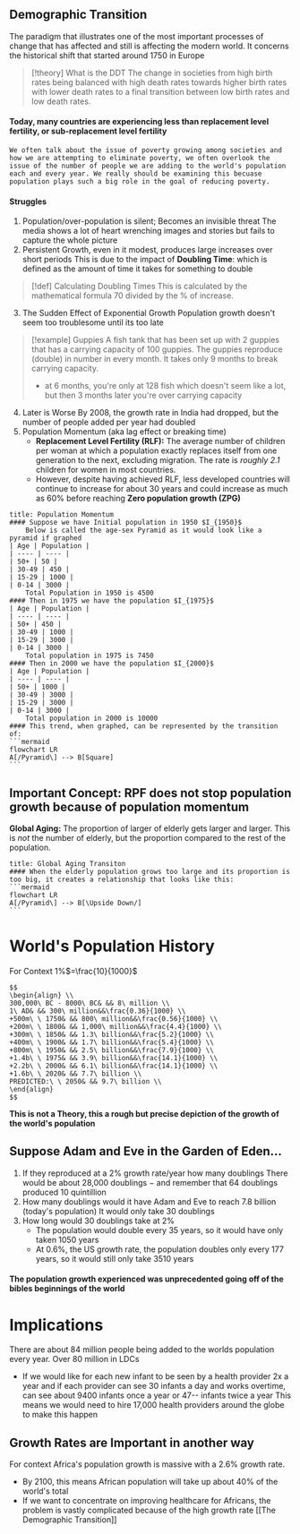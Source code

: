 ## Demographic Transition
The paradigm that illustrates one of the most important processes of change that has affected and still is affecting the modern world. It concerns the historical shift that started around 1750 in Europe
>[!theory] What is the DDT
>The change in societies from high birth rates being balanced with high death rates towards higher birth rates with lower death rates to a final transition between low birth rates and low death rates.
#### Today, many countries are experiencing less than replacement level fertility, or sub-replacement level fertility
	We often talk about the issue of poverty growing among societies and how we are attempting to eliminate poverty, we often overlook the issue of the number of people we are adding to the world's population each and every year. We really should be examining this becuase population plays such a big role in the goal of reducing poverty.
#### Struggles
1. Population/over-population is silent; Becomes an invisible threat
	The media shows a lot of heart wrenching images and stories but fails to capture the whole picture
1. Persistent Growth, even in it modest, produces large increases over short periods
	This is due to the impact of **Doubling Time**: which is defined as the amount of time it takes for something to double
>[!def] Calculating Doubling Times
>This is calculated by the mathematical formula $70$ divided by the % of increase.
3. The Sudden Effect of Exponential Growth
	Population growth doesn't seem too troublesome until its too late
>[!example] Guppies
>A fish tank that has been set up with 2 guppies that has a carrying capacity of 100 guppies. The guppies reproduce (double) in number in every month. It takes only 9 months to break carrying capacity.
>- at 6 months, you're only at 128 fish which doesn't seem like a lot, but then 3 months later you're over carrying capacity
4. Later is Worse
	By 2008, the growth rate in India had dropped, but the number of people added per year had doubled
5. Population Momentum (aka lag effect or breaking time)
	- **Replacement Level Fertility (RLF):** The average number of children per woman at which a population exactly replaces itself from one generation to the next, excluding migration. The rate is *roughly 2.1* children for women in most countries.
	- However, despite having achieved RLF, less developed countries will continue to increase for about 30 years and could increase as much as 60% before reaching **Zero population growth (ZPG)**
````ad-example 
title: Population Momentum
#### Suppose we have Initial population in 1950 $I_{1950}$
	Below is called the age-sex Pyramid as it would look like a pyramid if graphed
| Age | Population |
| ---- | ---- |
| 50+ | 50 |
| 30-49 | 450 |
| 15-29 | 1000 |
| 0-14 | 3000 |
	Total Population in 1950 is 4500
#### Then in 1975 we have the population $I_{1975}$
| Age | Population |
| ---- | ---- |
| 50+ | 450 |
| 30-49 | 1000 |
| 15-29 | 3000 |
| 0-14 | 3000 |
	Total population in 1975 is 7450
#### Then in 2000 we have the population $I_{2000}$
| Age | Population |
| ---- | ---- |
| 50+ | 1000 |
| 30-49 | 3000 |
| 15-29 | 3000 |
| 0-14 | 3000 |
	Total population in 2000 is 10000
#### This trend, when graphed, can be represented by the transition of:
```mermaid
flowchart LR
A[/Pyramid\] --> B[Square]
```
````
## Important Concept: RPF does not stop population growth because of population momentum

**Global Aging:** The proportion of larger of elderly gets larger and larger. This is *not* the number of elderly, but the proportion compared to the rest of the population.
````ad-example
title: Global Aging Transiton
#### When the elderly population grows too large and its proportion is too big, it creates a relationship that looks like this:
```mermaid
flowchart LR
A[/Pyramid\] --> B[\Upside Down/]
```
````
# World's Population History
For Context 1%$=\frac{10}{1000}$
```ad-important
$$
\begin{align} \\
300,000\ BC - 8000\ BC& && 8\ million \\
1\ AD& && 300\ million&&\frac{0.36}{1000} \\
+500m\ \ 1750& && 800\ million&&\frac{0.56}{1000} \\
+200m\ \ 1800& && 1,000\ million&&\frac{4.4}{1000} \\
+300m\ \ 1850& && 1.3\ billion&&\frac{5.2}{1000} \\
+400m\ \ 1900& && 1.7\ billion&&\frac{5.4}{1000} \\
+800m\ \ 1950& && 2.5\ billion&&\frac{7.9}{1000} \\
+1.4b\ \ 1975& && 3.9\ billion&&\frac{14.1}{1000} \\
+2.2b\ \ 2000& && 6.1\ billion&&\frac{14.1}{1000} \\
+1.6b\ \ 2020& && 7.7\ billion \\
PREDICTED:\ \ 2050& && 9.7\ billion \\
\end{align}
$$
```
**This is not a Theory, this a rough but precise depiction of the growth of the world's population**
## Suppose Adam and Eve in the Garden of Eden...
1. If they reproduced at a 2% growth rate/year how many doublings
	There would be about 28,000 doublings $-$  and remember that 64 doublings produced 10 quintillion
2. How many doublings would it have Adam and Eve to reach 7.8 billion (today's population)
	It would only take 30 doublings
3. How long would 30 doublings take at 2%
	- The population would double every 35 years, so it would have only taken 1050 years
	- At 0.6%, the US growth rate, the population doubles only every 177 years, so it would still only take 3510 years
#### The population growth experienced was unprecedented going off of the bibles beginnings of the world
# Implications
There are about 84 million people being added to the worlds population every year. Over 80 million in LDCs
- If we would like for each new infant to be seen by a health provider 2x a year and if each provider can see 30 infants a day and works overtime, can see about 9400 infants once a year or 47-- infants twice a year
This means we would need to hire 17,000 health providers around the globe to make this happen
## Growth Rates are Important in another way
For context Africa's population growth is massive with a 2.6% growth rate.
- By 2100, this means African population will take up about 40% of the world's total 
- If we want to concentrate on improving healthcare for Africans, the problem is vastly complicated because of the high growth rate
[[The Demographic Transition]]